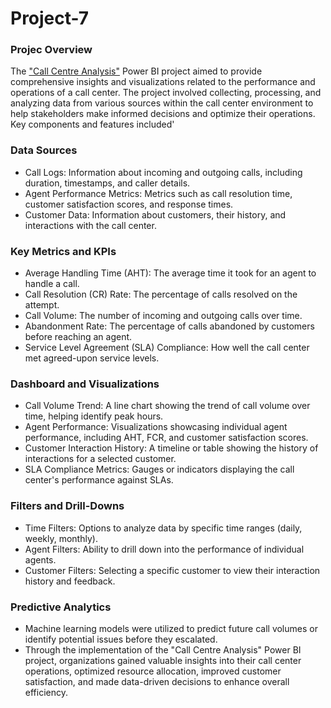 # Project-7

### Projec Overview

The ["Call Centre Analysis"](https://1drv.ms/u/c/53d9d0eaf14ddcbb/EQK5PHs4cvhOlQd9BMme2zoBb8ixBU7fI6MRLga3sJw_tA?e=673nES) Power BI project aimed to provide comprehensive insights and visualizations related to the performance and operations of a call center. The project involved collecting, processing, and analyzing data from various sources within the call center environment to help stakeholders make informed decisions and optimize their operations. Key components and features included' 

### Data Sources

- Call Logs: Information about incoming and outgoing calls, including duration, timestamps, and caller details.
- Agent Performance Metrics: Metrics such as call resolution time, customer satisfaction scores, and response times.
- Customer Data: Information about customers, their history, and interactions with the call center.

### Key Metrics and KPIs

- Average Handling Time (AHT): The average time it took for an agent to handle a call.
- Call Resolution (CR) Rate: The percentage of calls resolved on the attempt.
- Call Volume: The number of incoming and outgoing calls over time.
- Abandonment Rate: The percentage of calls abandoned by customers before reaching an agent.
- Service Level Agreement (SLA) Compliance: How well the call center met agreed-upon service levels.

### Dashboard and Visualizations

- Call Volume Trend: A line chart showing the trend of call volume over time, helping identify peak hours.
- Agent Performance: Visualizations showcasing individual agent performance, including AHT, FCR, and customer satisfaction scores.
- Customer Interaction History: A timeline or table showing the history of interactions for a selected customer.
- SLA Compliance Metrics: Gauges or indicators displaying the call center's performance against SLAs.

### Filters and Drill-Downs

- Time Filters: Options to analyze data by specific time ranges (daily, weekly, monthly).
- Agent Filters: Ability to drill down into the performance of individual agents.
- Customer Filters: Selecting a specific customer to view their interaction history and feedback.

### Predictive Analytics

- Machine learning models were utilized to predict future call volumes or identify potential issues before they escalated.
- Through the implementation of the "Call Centre Analysis" Power BI project, organizations gained valuable insights into their call center operations, optimized resource allocation, improved 
  customer satisfaction, and made data-driven decisions to enhance overall efficiency.

  


